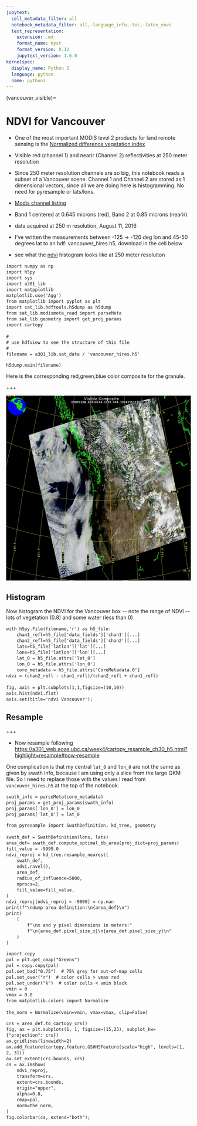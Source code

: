 ```yaml
---
jupytext:
  cell_metadata_filter: all
  notebook_metadata_filter: all,-language_info,-toc,-latex_envs
  text_representation:
    extension: .md
    format_name: myst
    format_version: 0.12
    jupytext_version: 1.6.0
kernelspec:
  display_name: Python 3
  language: python
  name: python3
---
```


(vancouver_visible)=
# NDVI for Vancouver

* One of the most important MODIS level 2 products for land remote sensing is the
  [Normalized difference vegetation index](https://en.wikipedia.org/wiki/Normalized_Difference_Vegetation_Index)

* Visible red (channel 1) and nearir (Channel 2) reflectivities at 250 meter resolution

* Since 250 meter resolution channels are so big, this notebook reads a subset
  of a Vancouver scene.  Channel 1 and Channel 2 are stored as 1 dimensional vectors,
  since all we are doing here is histogramming.  No need for pyresample or lats/lons.

* [Modis channel listing](https://modis.gsfc.nasa.gov/about/specifications.php)

* Band 1 centered at 0.645 microns (red), Band 2 at 0.85 microns (nearir)

* data acquired at 250 m resolution, August 11, 2016

* I've written the measurements between -125 -> -120 deg lon and 45-50 degrees lat to
  an hdf:  vancouver_hires.h5, download in the cell below

* see what the  [ndvi](https://en.wikipedia.org/wiki/Normalized_Difference_Vegetation_Index) histogram looks like at 250 meter resoluiton

```{code-cell}
import numpy as np
import h5py
import sys
import a301_lib
import matpplotlib
matplotlib.use('Agg')
from matplotlib import pyplot as plt
import sat_lib.hdftools.h5dump as h5dump
from sat_lib.modismeta_read import parseMeta
from sat_lib.geometry import get_proj_params
import cartopy

#
# use hdfview to see the structure of this file
#
filename = a301_lib.sat_data / 'vancouver_hires.h5'
```

```{code-cell}
h5dump.main(filename)
```

Here is the corresponding red,green,blue color composite for the granule.

+++

<img src='figures/MYBRGB.A2016224.2100.006.2016237025650.jpg' width='600px' >

## Histogram

Now histogram the NDVI for the Vancouver box -- note the range of NDVI -- lots of vegetation (0.8) and some water (less than 0)

```{code-cell}
with h5py.File(filename,'r') as h5_file:
    chan1_refl=h5_file['data_fields']['chan1'][...]
    chan2_refl=h5_file['data_fields']['chan2'][...]
    lats=h5_file['latlon']['lat'][...]
    lons=h5_file['latlon']['lon'][...]
    lat_0 = h5_file.attrs['lat_0']
    lon_0 = h5_file.attrs['lon_0']
    core_metadata = h5_file.attrs['CoreMetadata.0']
ndvi = (chan2_refl - chan1_refl)/(chan2_refl + chan1_refl)

fig, axis = plt.subplots(1,1,figsize=(10,10))
axis.hist(ndvi.flat)
axis.set(title='ndvi Vancouver');
```

## Resample


+++

* Now resample following https://a301_web.eoas.ubc.ca/week4/cartopy_resample_ch30_h5.html?highlight=resample#now-resample

One complication is that my central `lat_0` and `lon_0` are not the same as given by swath info,
because I am using only a slice from the large QKM file.  So I need to replace those
with the values I read from `vancouver_hires.h5` at the top of the notebook.

```{code-cell}
swath_info = parseMeta(core_metadata)
proj_params = get_proj_params(swath_info)
proj_params['lon_0'] = lon_0
proj_params['lat_0'] = lat_0
```

```{code-cell}
from pyresample import SwathDefinition, kd_tree, geometry

swath_def = SwathDefinition(lons, lats)
area_def= swath_def.compute_optimal_bb_area(proj_dict=proj_params)
fill_value = -9999.0
ndvi_reproj = kd_tree.resample_nearest(
    swath_def,
    ndvi.ravel(),
    area_def,
    radius_of_influence=5000,
    nprocs=2,
    fill_value=fill_value,
)
ndvi_reproj[ndvi_reproj < -9000] = np.nan
print(f"\ndump area definition:\n{area_def}\n")
print(
    (
        f"\nx and y pixel dimensions in meters:"
        f"\n{area_def.pixel_size_x}\n{area_def.pixel_size_y}\n"
    )
)
```

```{code-cell}
import copy
pal = plt.get_cmap("Greens")
pal = copy.copy(pal)
pal.set_bad("0.75")  # 75% grey for out-of-map cells
pal.set_over("r")  # color cells > vmax red
pal.set_under("k")  # color cells < vmin black
vmin = 0
vmax = 0.8
from matplotlib.colors import Normalize

the_norm = Normalize(vmin=vmin, vmax=vmax, clip=False)
```

```{code-cell}
crs = area_def.to_cartopy_crs()
fig, ax = plt.subplots(1, 1, figsize=(15,25), subplot_kw={"projection": crs})
ax.gridlines(linewidth=2)
ax.add_feature(cartopy.feature.GSHHSFeature(scale="high", levels=[1, 2, 3]))
ax.set_extent(crs.bounds, crs)
cs = ax.imshow(
    ndvi_reproj,
    transform=crs,
    extent=crs.bounds,
    origin="upper",
    alpha=0.8,
    cmap=pal,
    norm=the_norm,
)
fig.colorbar(cs, extend="both");
```
